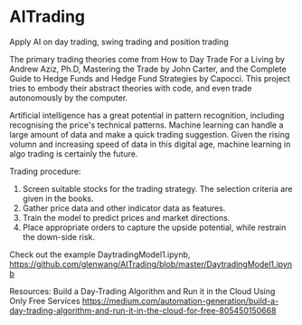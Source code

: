 # AITrading
Apply AI on day trading, swing trading and position trading

The primary trading theories come from How to Day Trade For a Living by Andrew Aziz, Ph.D, Mastering the Trade by John Carter, and the Complete Guide to Hedge Funds and Hedge Fund Strategies by Capocci. This project tries to embody their abstract theories with code, and even trade autonomously by the computer. 

Artificial intelligence has a great potential in pattern recognition, including recognising the price's technical patterns. 
Machine learning can handle a large amount of data and make a quick trading suggestion. 
Given the rising volumn and increasing speed of data in this digital age, machine learning in algo trading is certainly the future. 

Trading procedure:
1. Screen suitable stocks for the trading strategy. The selection criteria are given in the books. 
2. Gather price data and other indicator data as features. 
3. Train the model to predict prices and market directions. 
4. Place appropriate orders to capture the upside potential, while restrain the down-side risk. 

Check out the example DaytradingModel1.ipynb, https://github.com/glenwang/AITrading/blob/master/DaytradingModel1.ipynb 

Resources:
Build a Day-Trading Algorithm and Run it in the Cloud Using Only Free Services
https://medium.com/automation-generation/build-a-day-trading-algorithm-and-run-it-in-the-cloud-for-free-805450150668

